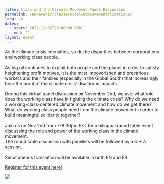 ```yaml
---
title: Class and the Climate Movement Panel Discussion
permalink: /en/avenir/classesocialeetmouvementclimatique/
lang: en
dates:
  - start: 2022-11-02T23:00:00.000Z
    end: ""
layout: event
---
```

As the climate crisis intensifies, so do the disparities between corporations and working class people.\
\
As big oil continues to exploit both people and the planet in order to satisfy heightening profit motives, it is the most impoverished and precarious workers and their families (especially in the Global South) that increasingly bear the brunt of the climate crisis' disastrous impacts.\
\
During this virtual panel discussion on November 2nd, we ask: what role does the working class have in fighting the climate crisis? Why do we need a working-class-centered climate movement and how do we get there? What do working class people need from the climate movement in order to build meaningful solidarity together?\
\
Join us on Nov 2nd from 7-8:30pm EST for a bilingual round table event discussing the role and power of the working class in the climate movement.\
The round table discussion with panelists will be followed by a Q + A session.\
\
Simultaneous translation will be available in both EN and FR.

[R﻿egister for this event here!](https://us02web.zoom.us/meeting/register/tZ0pcuCorD8vH9e_pScHqMmW2TwgYnI6W0D5)

![](/media/hub_scf.png)